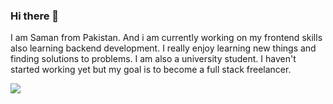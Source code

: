### Hi there 👋

I am Saman from Pakistan. And i am currently working on my frontend skills also learning backend development. I really enjoy learning new things and finding solutions to 
problems. 
I am also a university student.
I haven't started working yet but my goal is to become a full stack freelancer.

<a href="https://github.com/samanthewebdev/github-readme-stats">
  <img align="center" src="https://github-readme-stats.vercel.app/api/pin/?username=samanthewebdev&repo=github-readme-stats" />
</a>

